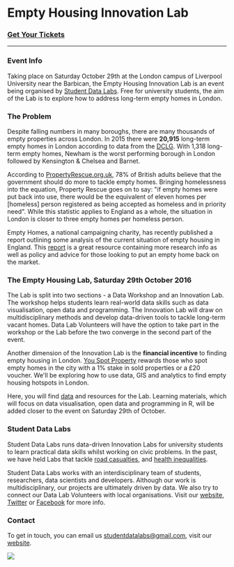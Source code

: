 # Empty Housing Innovation Lab

### [Get Your Tickets](https://www.eventbrite.co.uk/e/empty-housing-innovation-lab-tickets-27443479185)
---

### Event Info
Taking place on Saturday October 29th at the London campus of Liverpool University near the Barbican, the Empty Housing Innovation Lab is an event being organised by [Student Data Labs](studentdatalabs.com). Free for university students, the aim of the Lab is to explore how to address long-term empty homes in London. 

### The Problem
Despite falling numbers in many boroughs, there are many thousands of empty properties across London. In 2015 there were <b>20,915</b> long-term empty homes in London according to data from the [DCLG](https://www.gov.uk/government/statistical-data-sets/live-tables-on-dwelling-stock-including-vacants). With 1,318 long-term empty homes, Newham is the worst performing borough in London followed by Kensington & Chelsea and Barnet.

According to [PropertyRescue.org.uk](http://www.propertyrescue.co.uk/about-property-rescue/home-buyers-news/entryid/1158/empty-homes-in-england/), 78% of British adults believe that the government should do more to tackle empty homes. Bringing homelessness into the equation, Property Rescue goes on to say: "if empty homes were put back into use, there would be the equivalent of eleven homes per [homeless] person registered as being accepted as homeless and in priority need". While this statistic applies to England as a whole, the situation in London is closer to three empty homes per homeless person.

Empty Homes, a national campaigning charity, has recently published a report outlining some analysis of the current situation of empty housing in England. This [report](http://www.emptyhomes.com/wp-content/uploads/2011/05/Empty-Homes-in-England-Final-September-2016.pdf) is a great resource containing more research info as well as policy and advice for those looking to put an empty home back on the market.

### The Empty Housing Lab, Saturday 29th October 2016
The Lab is split into two sections - a Data Workshop and an Innovation Lab. The workshop helps students learn real-world data skills such as data visualisation, open data and programming. The Innovation Lab will draw on multidisciplinary methods and develop data-driven tools to tackle long-term vacant homes. Data Lab Volunteers will have the option to take part in the workshop or the Lab before the two converge in the second part of the event.

Another dimension of the Innovation Lab is the <b>financial incentive</b> to finding empty housing in London. [You Spot Property](http://youspotproperty.com/) rewards those who spot empty homes in the city with a 1% stake in sold properties or a £20 voucher. We'll be exploring how to use data, GIS and analytics to find empty housing hotspots in London.

Here, you will find [data](https://github.com/StudentDataLabs/EmptyHousingInnovationLab/tree/master/data) and resources for the Lab. Learning materials, which will focus on data visualisation, open data and programming in R, will be added closer to the event on Saturday 29th of October.

### Student Data Labs
Student Data Labs runs data-driven Innovation Labs for university students to learn practical data skills whilst working on civic problems. In the past, we have held Labs that tackle [road casualties](https://github.com/StudentDataLabs/VisionZeroInnovationLab), and [health inequalities](https://github.com/StudentDataLabs/HealthInnovationLab). 

Student Data Labs works with an interdisciplinary team of students, researchers, data scientists and developers. Although our work is multidisciplinary, our projects are ultimately driven by data. We also try to connect our Data Lab Volunteers with local organisations. Visit our [website](http://studentdatalabs.com/), [Twitter](https://twitter.com/StudentDataLabs) or [Facebook](https://www.facebook.com/StudentDataLabs) for more info.

### Contact
To get in touch, you can email us <u>studentdatalabs@gmail.com</u>, visit our [website](studentdatalabs.com).

![](https://studentdatalabs.files.wordpress.com/2016/01/newlogo4-e1460235034568.png)
